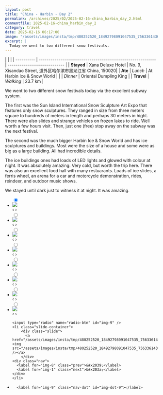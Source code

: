```yaml
---
layout: post
title: "China - Harbin - Day 2"
permalink: /archives/2025/02/2025-02-16-china_harbin_day_2.html
commentfile: 2025-02-16-china_harbin_day_2
category: travel
date: 2025-02-16 06:17:00
image: "/assets/images/insta/tmp/480252520_18492798091047535_7563361430475523750_n_17945277326950122.jpg"
excerpt: |
  Today we went to two different snow festivals.
---
```


|            |                                                              |
| ---------- | ------------------------------------------------------------ | ----------------------------- |
| **Stayed** |  Xana Deluxe Hotel | No. 9, Xisandao Street, 道外区哈尔滨市黑龙江省 China, 150020|
| **Ate**    | _Lunch_                                                      | At Harbin Ice & Snow World         |
|            | _Dinner_                                                     |   Oriental Dumpling King       |
| **Travel** | _Walking_                                                    |      23.7 km    |

We went to two different snow festivals today via the excellent subway system. 

The first was the Sun Island International Snow Sculpture Art Expo that features only snow sculptures.  They ranged in size from three meters square to hundreds of meters in length and perhaps 30 meters in hight.  There were also slides and strange vehicles on frozen lakes to ride.  Well worth a few hours visit.  Then, just one (free) stop away on the subway was the next festival.

The second was the much bigger Harbin Ice & Snow World and has ice sculptures and buildings. Most were the size of a house and some were as big as a large building. All had incredible details. 

The ice buildings ones had loads of LED lights and glowed with colour at night. It was absolutely amazing. Very cold, but worth the trip here.  There was also an excellent food hall with many restuarants.  Loads of ice slides, a ferris wheel, an arena for a car and motorcycle demonstration, rides, reindeer, and outdoor music shows.

We stayed until dark just to witness it at night.  It was amazing.


<ul class="slides">
    <input type="radio" name="radio-btn" id="img-1" checked="checked" />
    <li class="slide-container">
        <div class="slide">
          <a href="/assets/images/insta/tmp/480182303_18492798127047535_3067152991115307280_n_18052116866473364.jpg"><img src="/assets/images/insta/tmp/480182303_18492798127047535_3067152991115307280_n_18052116866473364.jpg" /></a>
        </div>
    <div class="nav">
      <label for="img-9" class="prev">&#x2039;</label>
      <label for="img-2" class="next">&#x203a;</label>
    </div>
    </li>
        <input type="radio" name="radio-btn" id="img-2"  />
    <li class="slide-container">
        <div class="slide">
          <a href="/assets/images/insta/tmp/476898952_18492798142047535_4396785522496128872_n_18048666218189537.jpg"><img src="/assets/images/insta/tmp/476898952_18492798142047535_4396785522496128872_n_18048666218189537.jpg" /></a>
        </div>
    <div class="nav">
      <label for="img-1" class="prev">&#x2039;</label>
      <label for="img-3" class="next">&#x203a;</label>
    </div>
    </li>
        <input type="radio" name="radio-btn" id="img-3"  />
    <li class="slide-container">
        <div class="slide">
          <a href="/assets/images/insta/tmp/480266148_18492798151047535_9029681228905503086_n_18045840356048583.jpg"><img src="/assets/images/insta/tmp/480266148_18492798151047535_9029681228905503086_n_18045840356048583.jpg" /></a>
        </div>
    <div class="nav">
      <label for="img-2" class="prev">&#x2039;</label>
      <label for="img-4" class="next">&#x203a;</label>
    </div>
    </li>
        <input type="radio" name="radio-btn" id="img-4"  />
    <li class="slide-container">
        <div class="slide">
          <a href="/assets/images/insta/tmp/479963305_18492798163047535_6784238895594491973_n_17903247654100175.jpg"><img src="/assets/images/insta/tmp/479963305_18492798163047535_6784238895594491973_n_17903247654100175.jpg" /></a>
        </div>
    <div class="nav">
      <label for="img-3" class="prev">&#x2039;</label>
      <label for="img-5" class="next">&#x203a;</label>
    </div>
    </li>
        <input type="radio" name="radio-btn" id="img-5"  />
    <li class="slide-container">
        <div class="slide">
          <a href="/assets/images/insta/tmp/480039162_18492798172047535_7018482610729033501_n_18047574107194356.jpg"><img src="/assets/images/insta/tmp/480039162_18492798172047535_7018482610729033501_n_18047574107194356.jpg" /></a>
        </div>
    <div class="nav">
      <label for="img-4" class="prev">&#x2039;</label>
      <label for="img-6" class="next">&#x203a;</label>
    </div>
    </li>
        <input type="radio" name="radio-btn" id="img-6"  />
    <li class="slide-container">
        <div class="slide">
          <a href="/assets/images/insta/tmp/479585008_18492798181047535_4368334723719497288_n_17943756872824966.jpg"><img src="/assets/images/insta/tmp/479585008_18492798181047535_4368334723719497288_n_17943756872824966.jpg" /></a>
        </div>
    <div class="nav">
      <label for="img-5" class="prev">&#x2039;</label>
      <label for="img-7" class="next">&#x203a;</label>
    </div>
    </li>
        <input type="radio" name="radio-btn" id="img-7"  />
    <li class="slide-container">
        <div class="slide">
          <a href="/assets/images/insta/tmp/478674894_18492798193047535_5430315811658306020_n_18024183266640761.jpg"><img src="/assets/images/insta/tmp/478674894_18492798193047535_5430315811658306020_n_18024183266640761.jpg" /></a>
        </div>
    <div class="nav">
      <label for="img-6" class="prev">&#x2039;</label>
      <label for="img-8" class="next">&#x203a;</label>
    </div>
    </li>
        <input type="radio" name="radio-btn" id="img-8"  />
    <li class="slide-container">
        <div class="slide">
          <a href="/assets/images/insta/tmp/479714299_18492798202047535_2824382501729635703_n_18303881608239505.jpg"><img src="/assets/images/insta/tmp/479714299_18492798202047535_2824382501729635703_n_18303881608239505.jpg" /></a>
        </div>
    <div class="nav">
      <label for="img-7" class="prev">&#x2039;</label>
      <label for="img-9" class="next">&#x203a;</label>
    </div>
    </li>
    
    <input type="radio" name="radio-btn" id="img-9" />
    <li class="slide-container">
        <div class="slide">
          <a href="/assets/images/insta/tmp/480252520_18492798091047535_7563361430475523750_n_17945277326950122.jpg"><img src="/assets/images/insta/tmp/480252520_18492798091047535_7563361430475523750_n_17945277326950122.jpg" /></a>
        </div>
    <div class="nav">
      <label for="img-8" class="prev">&#x2039;</label>
      <label for="img-1" class="next">&#x203a;</label>
    </div>
    </li>
			
<li class="nav-dots">
      <label for="img-1" class="nav-dot" id="img-dot-1"></label>
      <label for="img-2" class="nav-dot" id="img-dot-2"></label>
      <label for="img-3" class="nav-dot" id="img-dot-3"></label>
      <label for="img-4" class="nav-dot" id="img-dot-4"></label>
      <label for="img-5" class="nav-dot" id="img-dot-5"></label>
      <label for="img-6" class="nav-dot" id="img-dot-6"></label>
      <label for="img-7" class="nav-dot" id="img-dot-7"></label>
      <label for="img-8" class="nav-dot" id="img-dot-8"></label>

      <label for="img-9" class="nav-dot" id="img-dot-9"></label>

</li>
</ul>        
             

		